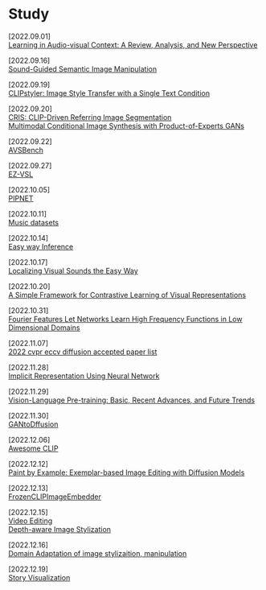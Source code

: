 # Study
[2022.09.01] </br>
[Learning in Audio-visual Context: A Review, Analysis, and New Perspective](https://www.notion.so/Learning-in-Audio-visual-Context-A-Review-Analysis-and-New-Perspective-9c892952399f43c0aa8b900652d617d1)

[2022.09.16] </br>
[Sound-Guided Semantic Image Manipulation](https://www.notion.so/Sound-Guided-Semantic-Image-Manipulation-97022bb1758442b28ee75cf48cecc7af)

[2022.09.19] </br>
[CLIPstyler: Image Style Transfer with a Single Text Condition](https://www.notion.so/CLIPstyler-Image-Style-Transfer-with-a-Single-Text-Condition-a48bd93beb174f78b67e8f437d31ad24)

[2022.09.20] </br>
[CRIS: CLIP-Driven Referring Image Segmentation](https://www.notion.so/CRIS-CLIP-Driven-Referring-Image-Segmentation-f80af73a67664421b8b905d5dda014a1) </br>
[Multimodal Conditional Image Synthesis with Product-of-Experts GANs](https://www.notion.so/Multimodal-Conditional-Image-Synthesis-with-Product-of-Experts-GANs-7fbf6db55eb3430b94678473f1399a66)

[2022.09.22] </br>
[AVSBench](https://www.notion.so/AVSBench-7264979004d14e128b3b921d331d3997)

[2022.09.27] </br>
[EZ-VSL](https://www.notion.so/EZ-VSL-ea86cec84e954984bc76f94b1136a538)

[2022.10.05] </br>
[PIPNET](https://www.notion.so/PIPNET-e1f90b51867a46b3bbde73f5cda8cd0f)

[2022.10.11] </br>
[Music datasets](https://www.notion.so/Music-datasets-f7263c2779284c86a7f63891b15a0b34)

[2022.10.14] </br>
[Easy way Inference](https://www.notion.so/Easy-way-Inference-a48aac01c40f429a809f184fc1e3269f)

[2022.10.17] </br>
[Localizing Visual Sounds the Easy Way](https://www.notion.so/Localizing-Visual-Sounds-the-Easy-Way-503b725c46dd4de49d4f60f2a9f3a072)

[2022.10.20] </br>
[A Simple Framework for Contrastive Learning of Visual Representations](https://www.notion.so/A-Simple-Framework-for-Contrastive-Learning-of-Visual-Representations-5d223a6d07304b1ca6c708f8d940e9cd)

[2022.10.31] </br>
[Fourier Features Let Networks Learn High Frequency Functions in Low Dimensional Domains](https://www.notion.so/Fourier-Features-Let-Networks-Learn-High-Frequency-Functions-in-Low-Dimensional-Domains-2f1ba5cd909e4f2e9b58e330185477d7)

[2022.11.07] </br>
[2022 cvpr eccv diffusion accepted paper list](https://www.notion.so/2022-cvpr-eccv-accepted-paper-list_origin-9409ad85db524dc4a0df1e4ea6e49ba8)

[2022.11.28] </br>
[Implicit Representation Using Neural Network](https://www.notion.so/Implicit-Representation-Using-Neural-Network-e47e2bad46294bc693b852b1c9094179)

[2022.11.29] </br>
[Vision-Language Pre-training: Basic, Recent Advances, and Future Trends](https://www.notion.so/Vision-Language-Pre-training-Basic-Recent-Advances-and-Future-Trends-9f5a3e0beeca4e38bc74a6335019417b)

[2022.11.30] </br>
[GANtoDffusion](https://www.notion.so/GANtoDffusion-1c70d53f1f464cf58cada87115ff3e9a)

[2022.12.06] </br>
[Awesome CLIP](https://www.notion.so/Awesome-CLIP-cb77e24025f64abb9331125cae92abb9)

[2022.12.12] </br>
[Paint by Example: Exemplar-based Image Editing with Diffusion Models](https://www.notion.so/Paint-by-Example-Exemplar-based-Image-Editing-with-Diffusion-Models-31fb714924e34a74a8a6ca2a3c2d2406)

[2022.12.13] </br>
[FrozenCLIPImageEmbedder](https://www.notion.so/FrozenCLIPImageEmbedder-f8c9b9312c524877bda3b1d3ee306d59)

[2022.12.15] </br>
[Video Editing](https://www.notion.so/Video-Editing-d2d0f8948bd44856bb9e1209eff5325e)
</br>
[Depth-aware Image Stylization](https://www.notion.so/Depth-aware-Image-Stylization-b59353b88ff94e979332ef61e630963c)

[2022.12.16]</br>
[Domain Adaptation of image stylizaition, manipulation](https://www.notion.so/Domain-Adaptation-of-image-stylizaition-manipulation-0fade71887074c3c82e211c5704a09f9)

[2022.12.19]</br>
[Story Visualization](https://www.notion.so/Story-Visualization-07a78626d9944129bb5f849c5b7319df)
